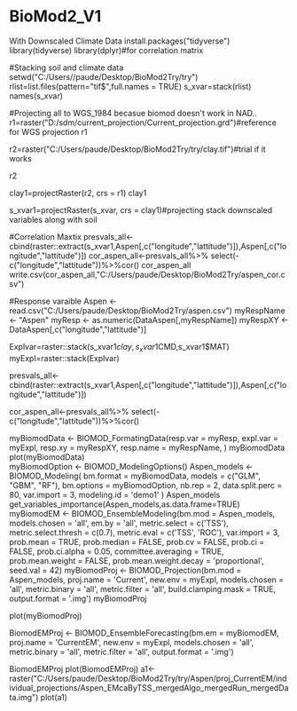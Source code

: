 # BioMod2_V1
With Downscaled Climate Data
install.packages("tidyverse")
library(tidyverse)
library(dplyr)#for correlation matrix

#Stacking soil and climate data
setwd("C:/Users//paude/Desktop/BioMod2Try/try")
rlist=list.files(pattern="tif$",full.names = TRUE)
s_xvar=stack(rlist)
names(s_xvar)

#Projecting all to WGS_1984 becasue biomod doesn't work in NAD..
r1=raster("D:/sdm/current_projection/Current_projection.grd")#reference for WGS projection
r1

r2=raster("C:/Users/paude/Desktop/BioMod2Try/try/clay.tif")#trial if it works

r2

clay1=projectRaster(r2, crs = r1)
clay1


s_xvar1=projectRaster(s_xvar, crs = clay1)#projecting stack downscaled variables along with soil


#Correlation Maxtix
presvals_all<-cbind(raster::extract(s_xvar1,Aspen[,c("longitude","lattitude")]),Aspen[,c("longitude","lattitude")])
cor_aspen_all<-presvals_all%>% select(-c("longitude","lattitude"))%>%cor()
cor_aspen_all
write.csv(cor_aspen_all,"C:/Users/paude/Desktop/BioMod2Try/aspen_cor.csv")

#Response varaible
Aspen <- read.csv("C:/Users/paude/Desktop/BioMod2Try/aspen.csv")
myRespName <- "Aspen"
myResp <- as.numeric(DataAspen[,myRespName])
myRespXY <- DataAspen[,c("longitude","lattitude")]


Explvar=raster::stack(s_xvar1$clay,s_xvar1$CMD,s_xvar1$MAT)
myExpl=raster::stack(Explvar)


presvals_all<-cbind(raster::extract(s_xvar1,Aspen[,c("longitude","lattitude")]),Aspen[,c("longitude","lattitude")])

cor_aspen_all<-presvals_all%>% select(-c("longitude","lattitude"))%>%cor()


myBiomodData <- BIOMOD_FormatingData(resp.var = myResp,
                                     expl.var = myExpl,
                                     resp.xy = myRespXY,
                                     resp.name = myRespName, )
myBiomodData
plot(myBiomodData)                               
myBiomodOption <- BIOMOD_ModelingOptions()
Aspen_models <-
  BIOMOD_Modeling(
    bm.format = myBiomodData,
    models = c("GLM", "GBM", "RF"),
    bm.options = myBiomodOption,
    nb.rep = 2,
    data.split.perc = 80,
    var.import = 3,
    modeling.id = 'demo1'
  )
Aspen_models
get_variables_importance(Aspen_models,as.data.frame=TRUE)
myBiomodEM <- BIOMOD_EnsembleModeling(bm.mod = Aspen_models,
                                      models.chosen = 'all',
                                      em.by = 'all',
                                      metric.select = c('TSS'),
                                      metric.select.thresh = c(0.7),
                                      metric.eval = c('TSS', 'ROC'),
                                      var.import = 3,
                                      prob.mean = TRUE,
                                      prob.median = FALSE,
                                      prob.cv = FALSE,
                                      prob.ci = FALSE,
                                      prob.ci.alpha = 0.05,
                                      committee.averaging = TRUE,
                                      prob.mean.weight = FALSE,
                                      prob.mean.weight.decay = 'proportional',
                                      seed.val = 42)
myBiomodProj <- BIOMOD_Projection(bm.mod = Aspen_models,
                                  proj.name = 'Current',
                                  new.env = myExpl,
                                  models.chosen = 'all',
                                  metric.binary = 'all',
                                  metric.filter = 'all',
                                  build.clamping.mask = TRUE,
                                  output.format = '.img')
myBiomodProj

plot(myBiomodProj)

BiomodEMProj <- BIOMOD_EnsembleForecasting(bm.em = myBiomodEM,
                                           proj.name = 'CurrentEM',
                                           new.env = myExpl,
                                           models.chosen = 'all',
                                           metric.binary = 'all',
                                           metric.filter = 'all',
                                           output.format = '.img')

BiomodEMProj
plot(BiomodEMProj)
a1<-raster("C:/Users/paude/Desktop/BioMod2Try/try/Aspen/proj_CurrentEM/individual_projections/Aspen_EMcaByTSS_mergedAlgo_mergedRun_mergedData.img")
plot(a1)
